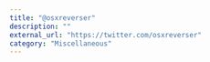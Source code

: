 ```yaml
---
title: "@osxreverser"
description: ""
external_url: "https://twitter.com/osxreverser"
category: "Miscellaneous"
---
```

